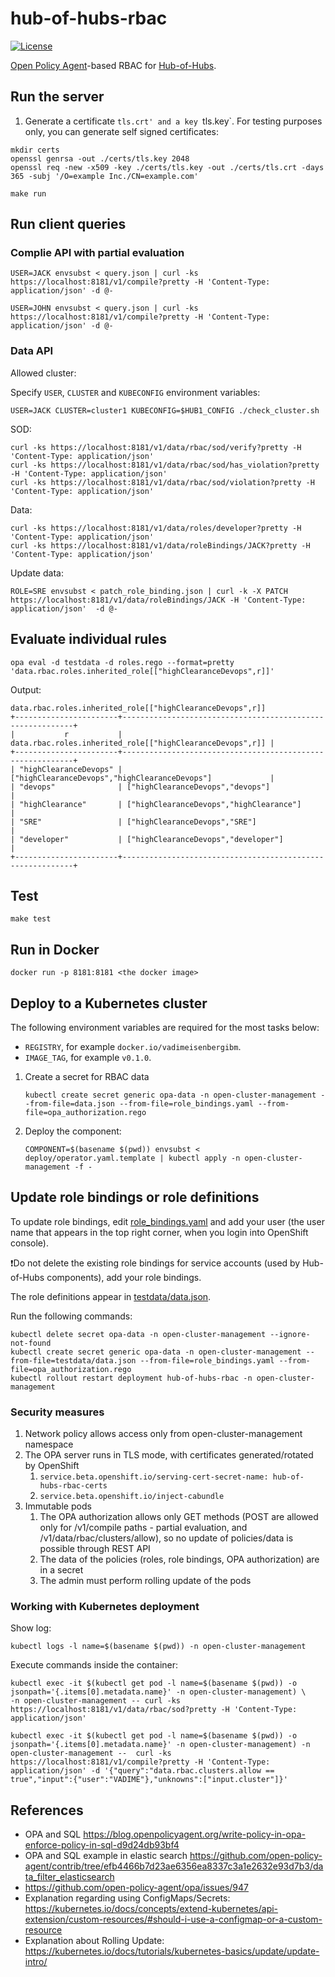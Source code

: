 # hub-of-hubs-rbac

[![License](https://img.shields.io/github/license/stolostron/hub-of-hubs-rbac)](/LICENSE)

[Open Policy Agent](https://www.openpolicyagent.org)-based RBAC for [Hub-of-Hubs](https://github.com/stolostron/hub-of-hubs).

## Run the server

1. Generate a certificate `tls.crt' and a key `tls.key`. For testing purposes only, you can generate self signed certificates:

```
mkdir certs
openssl genrsa -out ./certs/tls.key 2048
openssl req -new -x509 -key ./certs/tls.key -out ./certs/tls.crt -days 365 -subj '/O=example Inc./CN=example.com'
```

```
make run
```

## Run client queries

### Complie API with partial evaluation
```
USER=JACK envsubst < query.json | curl -ks https://localhost:8181/v1/compile?pretty -H 'Content-Type: application/json' -d @-
```

```
USER=JOHN envsubst < query.json | curl -ks https://localhost:8181/v1/compile?pretty -H 'Content-Type: application/json' -d @-
```

### Data API

Allowed cluster:

Specify `USER`, `CLUSTER` and `KUBECONFIG` environment variables:

```
USER=JACK CLUSTER=cluster1 KUBECONFIG=$HUB1_CONFIG ./check_cluster.sh
```

SOD:

```
curl -ks https://localhost:8181/v1/data/rbac/sod/verify?pretty -H 'Content-Type: application/json'
curl -ks https://localhost:8181/v1/data/rbac/sod/has_violation?pretty -H 'Content-Type: application/json'
curl -ks https://localhost:8181/v1/data/rbac/sod/violation?pretty -H 'Content-Type: application/json'
```

Data:

```
curl -ks https://localhost:8181/v1/data/roles/developer?pretty -H 'Content-Type: application/json'
curl -ks https://localhost:8181/v1/data/roleBindings/JACK?pretty -H 'Content-Type: application/json'
```

Update data:

```
ROLE=SRE envsubst < patch_role_binding.json | curl -k -X PATCH https://localhost:8181/v1/data/roleBindings/JACK -H 'Content-Type: application/json'  -d @- 
```

## Evaluate individual rules

```
opa eval -d testdata -d roles.rego --format=pretty 'data.rbac.roles.inherited_role[["highClearanceDevops",r]]'
```

Output:
```
data.rbac.roles.inherited_role[["highClearanceDevops",r]]
+-----------------------+-----------------------------------------------------------+
|           r           | data.rbac.roles.inherited_role[["highClearanceDevops",r]] |
+-----------------------+-----------------------------------------------------------+
| "highClearanceDevops" | ["highClearanceDevops","highClearanceDevops"]             |
| "devops"              | ["highClearanceDevops","devops"]                          |
| "highClearance"       | ["highClearanceDevops","highClearance"]                   |
| "SRE"                 | ["highClearanceDevops","SRE"]                             |
| "developer"           | ["highClearanceDevops","developer"]                       |
+-----------------------+-----------------------------------------------------------+

```

## Test

```
make test
```

## Run in Docker

```
docker run -p 8181:8181 <the docker image>
```

## Deploy to a Kubernetes cluster

The following environment variables are required for the most tasks below:

* `REGISTRY`, for example `docker.io/vadimeisenbergibm`.
* `IMAGE_TAG`, for example `v0.1.0`.

1.  Create a secret for RBAC data

    ```
    kubectl create secret generic opa-data -n open-cluster-management --from-file=data.json --from-file=role_bindings.yaml --from-file=opa_authorization.rego
    ```

1.  Deploy the component:

    ```
    COMPONENT=$(basename $(pwd)) envsubst < deploy/operator.yaml.template | kubectl apply -n open-cluster-management -f -
    ```

## Update role bindings or role definitions

To update role bindings, edit [role_bindings.yaml](role_bindings.yaml) and add your user
(the user name that appears in the top right corner, when you login into OpenShift console).

❗Do not delete the existing role bindings for service accounts (used by Hub-of-Hubs components), add your role bindings.

The role definitions appear in [testdata/data.json](testdata/data.json).

Run the following commands:

```
kubectl delete secret opa-data -n open-cluster-management --ignore-not-found
kubectl create secret generic opa-data -n open-cluster-management --from-file=testdata/data.json --from-file=role_bindings.yaml --from-file=opa_authorization.rego
kubectl rollout restart deployment hub-of-hubs-rbac -n open-cluster-management
```

### Security measures

1. Network policy allows access only from open-cluster-management namespace
1. The OPA server runs in TLS mode, with certificates generated/rotated by OpenShift
    1. `service.beta.openshift.io/serving-cert-secret-name: hub-of-hubs-rbac-certs`
    1. `service.beta.openshift.io/inject-cabundle`
1. Immutable pods
    1. The OPA authorization allows only GET methods (POST are allowed only for /v1/compile paths - partial evaluation, and /v1/data/rbac/clusters/allow), so no update of policies/data is possible through REST API
    1. The data of the policies (roles, role bindings, OPA authorization) are in a secret
    1. The admin must perform rolling update of the pods

### Working with Kubernetes deployment

Show log:

```
kubectl logs -l name=$(basename $(pwd)) -n open-cluster-management
```

Execute commands inside the container:

```
kubectl exec -it $(kubectl get pod -l name=$(basename $(pwd)) -o jsonpath='{.items[0].metadata.name}' -n open-cluster-management) \
-n open-cluster-management -- curl -ks https://localhost:8181/v1/data/rbac/sod?pretty -H 'Content-Type: application/json'
```

```
kubectl exec -it $(kubectl get pod -l name=$(basename $(pwd)) -o jsonpath='{.items[0].metadata.name}' -n open-cluster-management) -n open-cluster-management --  curl -ks https://localhost:8181/v1/compile?pretty -H 'Content-Type: application/json' -d '{"query":"data.rbac.clusters.allow == true","input":{"user":"VADIME"},"unknowns":["input.cluster"]}'
```

## References

* OPA and SQL https://blog.openpolicyagent.org/write-policy-in-opa-enforce-policy-in-sql-d9d24db93bf4
* OPA and SQL example in elastic search https://github.com/open-policy-agent/contrib/tree/efb4466b7d23ae6356ea8337c3a1e2632e93d7b3/data_filter_elasticsearch
* https://github.com/open-policy-agent/opa/issues/947
* Explanation regarding using ConfigMaps/Secrets: https://kubernetes.io/docs/concepts/extend-kubernetes/api-extension/custom-resources/#should-i-use-a-configmap-or-a-custom-resource
* Explanation about Rolling Update: https://kubernetes.io/docs/tutorials/kubernetes-basics/update/update-intro/
